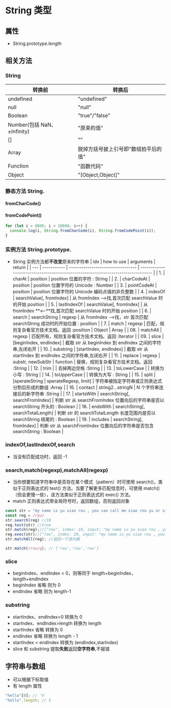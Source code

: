<!--
 * @Author: 鱼小柔
 * @Date: 2020-11-07 18:17:26
 * @LastEditors: your name
 * @LastEditTime: 2021-03-27 19:30:43
 * @Description: file content
-->

# String 类型

## 属性

- String.prototype.length

## 相关方法

### String

| 转换前                      | 转换后                               |
| --------------------------- | ------------------------------------ |
| undefined                   | "undefined"                          |
| null                        | "null"                               |
| Boolean                     | "true"/"false"                       |
| Number(包括 NaN、±Infinity) | "原来的值"                           |
| []                          | ""                                   |
| Array                       | 脱掉方括号披上引号即"数组拍平后的值" |
| Function                    | "函数代码"                           |
| Object                      | "[Object,Object]"                    |

### 静态方法 String.

#### fromCharCode()

#### fromCodePoint()

```js
for (let i = 8000; i < 10000; i++) {
  console.log(i, String.fromCharCode(i), String.fromCodePoint(i));
}
```

### 实例方法 String.prototype.

- String 实例方法都**不改变**原来的字符串
  | idx | how to use | arguments | return |
  | --- | ----------- | --------------------------------- | -------------------------------------------------------------------------------- |
  | 1. | charAt | position | position 位置的字符 : String |
  | 2. | charCodeAt | position | position 位置字符的 Unicode : Number |
  | 3. | pointCodeAt | position | position 位置字符的 Unicode 编码点值的非负整数 |
  | 4. | indexOf | searchValue[, fromIndex] | 从 fromIndex ——>找,首次匹配 searchValue 时的开始 position |
  | 5. | lastIndexOf | searchValue[, fromIndex] | 从 fromIndex **<——**找,首次匹配 searchValue 时的开始 position |
  | 6. | search | searchString | regexp | 从 fromIndex ——>找，str 首次匹配 searchString 成功时的开始位置 : position |
  | 7. | match | regexp | 匹配，规则复杂看官方技术文档。返回 :position | Object | Array |
  | 08. | matchAll | regexp | 匹配所有，规则复杂看官方技术文档。返回 :Iterator |
  | 09. | slice | [beginIndex, endIndex] | 截取 str 从 beginIndex 到 endIndex 之间的字符串,左闭右开 |
  | 10. | substring | [startIndex, endIndex] | 截取 str 从 startIndex 到 endIndex 之间的字符串,左闭右开 |
  | 11. | replace | regexp | substr, newSubStr | function | 替换，规则复杂看官方技术文档。返回 :String |
  | 12. | trim | | 去掉两边空格 :String |
  | 13. | toLowerCase | | 转换为小写 : String |
  | 14. | toUpperCase | | 转换为大写 : String |
  | 15. | split | [sperateString | sperateRegexp, limit] | 字符串被指定字符串或正则表达式分割后形成的数组 :Array |
  | 16. | contact | string2...stringN | N 个字符串连接后的新字符串 :String |
  | 17. | startsWith | searchString[, searchFromIndex] | 判断 str 从 searchFromIndex 位置向后的字符串是否以 searchString 开头的 : Boolean |
  | 18. | endsWith | searchString[, searchTotalLength] | 判断 str 的 searchTotalLength 长度范围内是否以 searchString 结尾的 : Boolean |
  | 19. | includes | searchString[, fromIndex] | 判断 str 从 searchFromIndex 位置向后的字符串是否包含 searchString : Boolean |

### indexOf,lastIndexOf,search

- 当没有匹配成功时，返回 -1

### search,match(regexp),matchAll(regexp)

- 当你想要知道字符串中是否存在某个模式（pattern）时可使用 search()，类似于正则表达式的 test() 方法。当要了解更多匹配信息时，可使用 match()（但会更慢一些），该方法类似于正则表达式的 exec() 方法。
- match 正则表达式带全局符号时，返回数组，否则返回对象

```js
const str = "my name is yu xiao rou , you can call me xiao rou yu or xiao rou";
const reg = /rou/
str.search(reg) //19
reg.test(str) //true
str.match(reg);//["rou", index: 19, input: "my name is yu xiao rou , you can call me xiao rou yu or xiao rou", groups: undefined]
reg.exec(str)//["rou", index: 19, input: "my name is yu xiao rou , you can call me xiao rou yu or xiao rou", groups: undefined]
str.matchAll(reg); //返回一个迭代器

str.match(/rou/g); // ['rou','rou','rou']
```

### slice

- beginIndex、endIndex < 0，则等同于 length+beginIndex，length+endIndex
- beginIndex 省略 则为 0
- endIndex 省略 则为 length-1

### substring

- startIndex、endIndex<0 转换为 0
- starIndex、endIndex>length 转换为 length
- startIndex 省略 转换为 0
- endIndex 省略 转换为 length - 1
- startIndex < endIndex 转换为 (endIndex,starIndex)
- slice 和 substring 提取**失败**返回**空字符串**,不报错

## 字符串与数组

- 可以根据下标取值
- 有 length 属性

```js
"hello"[0]; // 'h'
"hello".length; // 5
```
